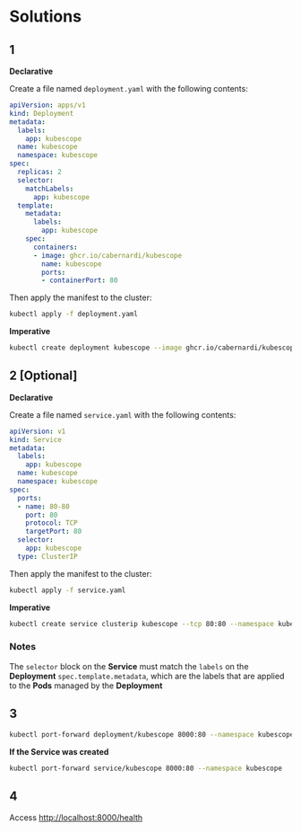 # Solutions

## 1

**Declarative**

Create a file named `deployment.yaml` with the following contents:

```yaml
apiVersion: apps/v1
kind: Deployment
metadata:
  labels:
    app: kubescope
  name: kubescope
  namespace: kubescope
spec:
  replicas: 2
  selector:
    matchLabels:
      app: kubescope
  template:
    metadata:
      labels:
        app: kubescope
    spec:
      containers:
      - image: ghcr.io/cabernardi/kubescope
        name: kubescope
        ports:
        - containerPort: 80
```

Then apply the manifest to the cluster:
```bash
kubectl apply -f deployment.yaml
```

**Imperative**

```bash
kubectl create deployment kubescope --image ghcr.io/cabernardi/kubescope --port 80 --replicas 2 --namespace kubescope
```

## 2 [Optional]

**Declarative**

Create a file named `service.yaml` with the following contents:
```yaml
apiVersion: v1
kind: Service
metadata:
  labels:
    app: kubescope
  name: kubescope
  namespace: kubescope
spec:
  ports:
  - name: 80-80
    port: 80
    protocol: TCP
    targetPort: 80
  selector:
    app: kubescope
  type: ClusterIP
```

Then apply the manifest to the cluster:
```bash
kubectl apply -f service.yaml
```

**Imperative**

```bash
kubectl create service clusterip kubescope --tcp 80:80 --namespace kubescope
```

### Notes

The `selector` block on the **Service** must match the `labels` on the **Deployment** `spec.template.metadata`, which are the labels that are applied to the **Pods** managed by the **Deployment**

## 3

```bash
kubectl port-forward deployment/kubescope 8000:80 --namespace kubescope
```

**If the Service was created**
```bash
kubectl port-forward service/kubescope 8000:80 --namespace kubescope
```

## 4

Access [http://localhost:8000/health](http://localhost:8000/health)
